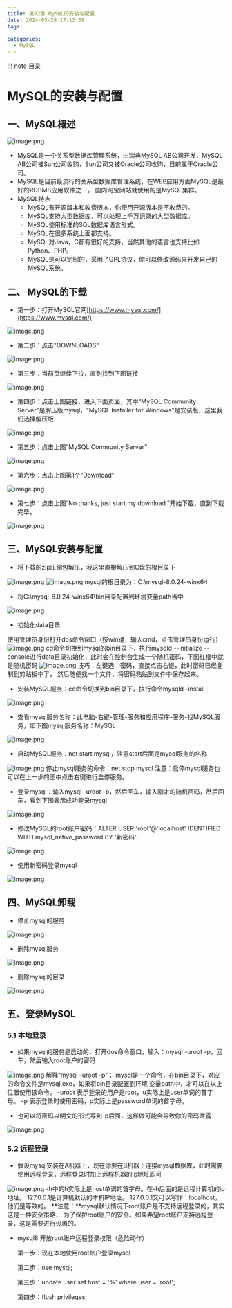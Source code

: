 ```yaml
---
title: 第02章 MySQL的安装与配置
date: 2024-05-28 17:13:08
tags:

categories:
  - MySQL
---
```


!!!   note 目录
    <!-- toc -->


#  MySQL的安装与配置
## 一、MySQL概述


![image.png](https://camelliaxiaohua-1313958787.cos.ap-shanghai.myqcloud.com/asserts_JavaSE/202405281649215.png)

- MySQL是一个关系型数据库管理系统，由瑞典MySQL AB公司开发，MySQL AB公司被Sun公司收购，Sun公司又被Oracle公司收购，目前属于Oracle公司。
- MySQL是目前最流行的关系型数据库管理系统，在WEB应用方面MySQL是最好的RDBMS应用软件之一。 国内淘宝网站就使用的是MySQL集群。
- MySQL特点
   - MySQL有开源版本和收费版本，你使用开源版本是不收费的。
   - MySQL支持大型数据库，可以处理上千万记录的大型数据库。
   - MySQL使用标准的SQL数据库语言形式。
   - MySQL在很多系统上面都支持。
   - MySQL对Java，C都有很好的支持，当然其他的语言也支持比如Python、PHP。
   - MySQL是可以定制的，采用了GPL协议，你可以修改源码来开发自己的MySQL系统。

## 二、 MySQL的下载


- 第一步：打开MySQL官网[https://www.mysql.com/](https://www.mysql.com/)

![image.png](https://camelliaxiaohua-1313958787.cos.ap-shanghai.myqcloud.com/asserts_JavaSE/202405281650172.png)

- 第二步：点击"DOWNLOADS"

![image.png](https://camelliaxiaohua-1313958787.cos.ap-shanghai.myqcloud.com/asserts_JavaSE/202405281650697.png)

- 第三步：当前页继续下拉，直到找到下图链接

![image.png](https://camelliaxiaohua-1313958787.cos.ap-shanghai.myqcloud.com/asserts_JavaSE/202405281650017.png)

- 第四步：点击上图链接，进入下面页面，其中“MySQL Community Server”是解压版mysql，“MySQL Installer for Windows”是安装版，这里我们选择解压版

![image.png](https://camelliaxiaohua-1313958787.cos.ap-shanghai.myqcloud.com/asserts_JavaSE/202405281650646.png)

- 第五步：点击上图“MySQL Community Server”

![image.png](https://camelliaxiaohua-1313958787.cos.ap-shanghai.myqcloud.com/asserts_JavaSE/202405281650519.png)

- 第六步：点击上图第1个“Download”

![image.png](https://camelliaxiaohua-1313958787.cos.ap-shanghai.myqcloud.com/asserts_JavaSE/202405281650825.png)

- 第七步：点击上图“No thanks, just start my download.”开始下载，直到下载完毕。

![image.png](https://camelliaxiaohua-1313958787.cos.ap-shanghai.myqcloud.com/asserts_JavaSE/202405281650569.png)



## 三、MySQL安装与配置


- 将下载的zip压缩包解压，我这里直接解压到C盘的根目录下

![image.png](https://camelliaxiaohua-1313958787.cos.ap-shanghai.myqcloud.com/asserts_JavaSE/202405281652570.png)
![image.png](https://camelliaxiaohua-1313958787.cos.ap-shanghai.myqcloud.com/asserts_JavaSE/202405281652728.png)
mysql的根目录为：C:\mysql-8.0.24-winx64

- 将C:\mysql-8.0.24-winx64\bin目录配置到环境变量path当中

![image.png](https://camelliaxiaohua-1313958787.cos.ap-shanghai.myqcloud.com/asserts_JavaSE/202405281652491.png)

- 初始化data目录

使用管理员身份打开dos命令窗口（按win键，输入cmd，点击管理员身份运行）
![image.png](https://camelliaxiaohua-1313958787.cos.ap-shanghai.myqcloud.com/asserts_JavaSE/202405281652228.png)
cd命令切换到mysql的bin目录下，执行mysqld --initialize --console进行data目录初始化，此时会在控制台生成一个随机密码，下图红框中就是随机密码
![image.png](https://camelliaxiaohua-1313958787.cos.ap-shanghai.myqcloud.com/asserts_JavaSE/202405281653342.png)
技巧：左键选中密码，直接点击右键，此时密码已经复制到剪贴板中了，
然后随便找一个文件，将密码粘贴到文件中保存起来。

- 安装MySQL服务：cd命令切换到bin目录下，执行命令mysqld -install

![image.png](https://camelliaxiaohua-1313958787.cos.ap-shanghai.myqcloud.com/asserts_JavaSE/202405281653465.png)

- 查看mysql服务名称：此电脑-右键-管理-服务和应用程序-服务-找MySQL服务，如下图mysql服务名称：MySQL

![image.png](https://camelliaxiaohua-1313958787.cos.ap-shanghai.myqcloud.com/asserts_JavaSE/202405281654427.png)

- 启动MySQL服务：net start mysql，注意start后面是mysql服务的名称

![image.png](https://camelliaxiaohua-1313958787.cos.ap-shanghai.myqcloud.com/asserts_JavaSE/202405281654250.png)
停止mysql服务的命令：net stop mysql
注意：启停mysql服务也可以在上一步的图中点击右键进行启停服务。

- 登录mysql：输入mysql -uroot -p，然后回车，输入刚才的随机密码，然后回车，看到下图表示成功登录mysql

![image.png](https://camelliaxiaohua-1313958787.cos.ap-shanghai.myqcloud.com/asserts_JavaSE/202405281654605.png)

- 修改MySQL的root账户密码：ALTER USER 'root'@'localhost' IDENTIFIED WITH mysql_native_password BY '新密码';

![image.png](https://camelliaxiaohua-1313958787.cos.ap-shanghai.myqcloud.com/asserts_JavaSE/202405281654093.png)

- 使用新密码登录mysql

![image.png](https://camelliaxiaohua-1313958787.cos.ap-shanghai.myqcloud.com/asserts_JavaSE/202405281654880.png)


## 四、MySQL卸载


- 停止mysql的服务

![image.png](https://camelliaxiaohua-1313958787.cos.ap-shanghai.myqcloud.com/asserts_JavaSE/202405281657903.png)

- 删除mysql服务

![image.png](https://camelliaxiaohua-1313958787.cos.ap-shanghai.myqcloud.com/asserts_JavaSE/202405281657413.png)

- 删除mysql的目录

![image.png](https://camelliaxiaohua-1313958787.cos.ap-shanghai.myqcloud.com/asserts_JavaSE/202405281657162.png)

## 五、登录MySQL


###  5.1 本地登录

- 如果mysql的服务是启动的，打开dos命令窗口，输入：mysql -uroot -p，回车，然后输入root账户的密码

![image.png](https://camelliaxiaohua-1313958787.cos.ap-shanghai.myqcloud.com/asserts_JavaSE/202405281657028.png)
解释“mysql -uroot -p”：
mysql是一个命令，在bin目录下，对应的命令文件是mysql.exe，如果将bin目录配置到环境
变量path中，才可以在以上位置使用该命令。
-uroot 表示登录的用户是root，u实际上是user单词的首字母。
-p 表示登录时使用密码，p实际上是password单词的首字母。

- 也可以将密码以明文的形式写到-p后面，这样做可能会导致你的密码泄露

![image.png](https://camelliaxiaohua-1313958787.cos.ap-shanghai.myqcloud.com/asserts_JavaSE/202405281658096.png)

### 5.2 远程登录

- 假设mysql安装在A机器上，现在你要在B机器上连接mysql数据库，此时需要使用远程登录，远程登录时加上远程机器的ip地址即可

![image.png](https://camelliaxiaohua-1313958787.cos.ap-shanghai.myqcloud.com/asserts_JavaSE/202405281658579.png)
-h中的h实际上是host单词的首字母。在-h后面的是远程计算机的ip地址。
127.0.0.1是计算机默认的本机IP地址。
127.0.0.1又可以写作：localhost，他们是等效的。
**注意：**mysql默认情况下root账户是不支持远程登录的，其实这是一种安全策略，
为了保护root账户的安全。如果希望root账户支持远程登录，这是需要进行设置的。

- mysql8 开放root账户远程登录权限（危险动作）

  第一步：现在本地使用root账户登录mysql

  第二步：use mysql;

  第三步：update user set host = '%' where user = 'root';

  第四步：flush privileges;

